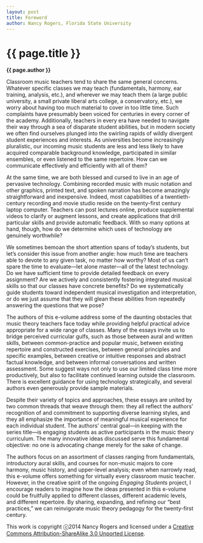 ```yaml
---
layout: post
title: Foreword
author: Nancy Rogers, Florida State University
---
```


{{ page.title }}
================
**{{ page.author }}**


Classroom music teachers tend to share the same general concerns.  Whatever specific classes we may teach (fundamentals, harmony, ear training, analysis, etc.), and wherever we may teach them (a large public university, a small private liberal arts college, a conservatory, etc.), we worry about having too much material to cover in too little time.  Such complaints have presumably been voiced for centuries in every corner of the academy.  Additionally, teachers in every era have needed to navigate their way through a sea of disparate student abilities, but in modern society we often find ourselves plunged into the swirling rapids of wildly divergent student experiences and interests.  As universities become increasingly pluralistic, our incoming music students are less and less likely to have acquired comparable background knowledge, participated in similar ensembles, or even listened to the same repertoire.  How can we communicate effectively and efficiently with all of them? 

At the same time, we are both blessed and cursed to live in an age of pervasive technology.  Combining recorded music with music notation and other graphics, printed text, and spoken narration has become amazingly straightforward and inexpensive.  Indeed, most capabilities of a twentieth-century recording and movie studio reside on the twenty-first century laptop computer.  Teachers can post lectures online, produce supplemental videos to clarify or augment lessons, and create applications that drill particular skills and provide automatic feedback. With so many options at hand, though, how do we determine which uses of technology are genuinely worthwhile?

We sometimes bemoan the short attention spans of today’s students, but let’s consider this issue from another angle:  how much time are teachers able to devote to any given task, no matter how worthy?  Most of us can’t spare the time to evaluate—let alone master—all of the latest technology.  Do we have sufficient time to provide detailed feedback on every assignment?  Are we actively and consistently fostering integrated musical skills so that our classes have concrete benefits?  Do we systematically guide students toward independent musical investigation and interpretation, or do we just assume that they will glean these abilities from repeatedly answering the questions that we pose? 

The authors of this e-volume address some of the daunting obstacles that music theory teachers face today while providing helpful practical advice appropriate for a wide range of classes.  Many of the essays invite us to bridge perceived curricular gulfs, such as those between aural and written skills, between common-practice and popular music, between existing repertoire and constructed exercises, between general principles and specific examples, between creative or intuitive responses and abstract factual knowledge, and between informal conversations and written assessment.  Some suggest ways not only to use our limited class time more productively, but also to facilitate continued learning outside the classroom.  There is excellent guidance for using technology strategically, and several authors even generously provide sample materials.

Despite their variety of topics and approaches, these essays are united by two common threads that weave through them:  they all reflect the authors’ recognition of and commitment to supporting diverse learning styles, and they all emphasize the importance of meaningful musical experience for each individual student.  The authors’ central goal—in keeping with the series title—is engaging students as active participants in the music theory curriculum.  The many innovative ideas discussed serve this fundamental objective:  no one is advocating change merely for the sake of change.

The authors focus on an assortment of classes ranging from fundamentals, introductory aural skills, and courses for non-music majors to core harmony, music history, and upper-level analysis; even when narrowly read, this e-volume offers something for virtually every classroom music teacher. However, in the creative spirit of the ongoing *Engaging Students* project, I encourage readers to imagine how the ideas presented in this e-volume could be fruitfully applied to different classes, different academic levels, and different repertoire.  By sharing, expanding, and refining our “best practices,” we can reinvigorate music theory pedagogy for the twenty-first century.


This work is copyright ⓒ2014 Nancy Rogers and licensed under a [Creative Commons Attribution-ShareAlike 3.0 Unported License](http://www.google.com/url?q=http%3A%2F%2Fcreativecommons.org%2Flicenses%2Fby-sa%2F3.0%2F&sa=D&sntz=1&usg=AFQjCNG4j2oPozXv2_VqmmLiVAToFtwKdA).

